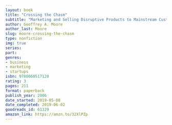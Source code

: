 ```yaml
---
layout: book
title: "Crossing the Chasm"
subtitle: "Marketing and Selling Disruptive Products to Mainstream Customers"
author: Geoffrey A. Moore
author_last: Moore
slug: moore-crossing-the-chasm
type: nonfiction
img: true
series: 
part: 
genres:
- business
- marketing
- startups
isbn: 9780060517120
rating: 3
pages: 211
format: paperback
publish_year: 2006
date_started: 2019-05-08
date_completed: 2019-06-02
goodreads_id: 61329
amazon_link: https://amzn.to/32XlPZp
---
```

